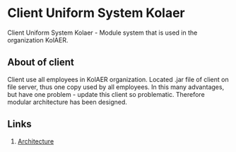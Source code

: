 # Client Uniform System Kolaer

Client Uniform System Kolaer - Module system that is used in the organization KolAER.

## About of client
Client use all employees in KolAER organization. Located .jar file of client on file server, thus one copy used by all employees. In this many advantages, but have one problem - update this client so problematic. Therefore modular architecture has been designed.


## Links
1. [Architecture](https://yadi.sk/i/AO8dxN-RobNxA "https://yadi.sk/i/AO8dxN-RobNxA")
